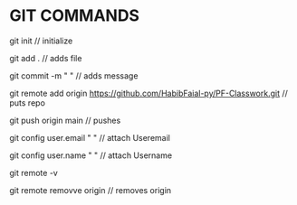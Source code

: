 # GIT COMMANDS

git init // initialize

git add . // adds file
 
git commit -m " " // adds message

git remote add origin https://github.com/HabibFaial-py/PF-Classwork.git // puts repo

git push origin main // pushes

git config user.email " " // attach Useremail

git config user.name " " // attach  Username

git remote -v 

git remote removve origin // removes origin

